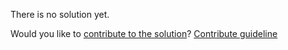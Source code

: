 
There is no solution yet.

Would you like to [contribute to the solution](https://github.com/BFEdev/BFE.dev-solutions/blob/main/typescript/sort_en.md)? [Contribute guideline](https://github.com/BFEdev/BFE.dev-solutions#how-to-contribute)
